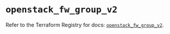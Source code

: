 # `openstack_fw_group_v2`

Refer to the Terraform Registry for docs: [`openstack_fw_group_v2`](https://registry.terraform.io/providers/terraform-provider-openstack/openstack/3.0.0/docs/resources/fw_group_v2).
